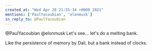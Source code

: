 ```yaml
---
created_at: "Wed Apr 28 21:55:34 +0000 2021"
mentions: ['PaulYacoubian', 'elonmusk']
in_reply_to: @PaulYacoubian
---
```


@PaulYacoubian @elonmusk Let's see... let's do a melting bank.

Like the persistence of memory by Dali, but a bank instead of clocks.